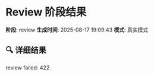 # Review 阶段结果

**阶段**: review
**生成时间**: 2025-08-17 19:09:43
**模式**: 真实模式

## 🔍 详细结果

review failed: 422